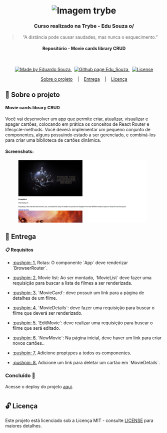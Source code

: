 <h1 align="center">
  <img align="center" alt="Imagem trybe" src="https://i.ibb.co/d4W2x4g/trybe.png" width="300px" />
</h1>

<h3 align="center">
  Curso realizado na Trybe - Edu Souza o/
</h3>

<blockquote align="center">“A distância pode causar saudades, mas nunca o esquecimento.”</blockquote>

<h4 align="center">
  Repositório - Movie cards library CRUD
</h4>

<br/>

<p align="center">
  <a href="https://github.com/EduSouza-programmer"    target="_blank">
    <img alt="Made by Eduardo Souza" src="https://img.shields.io/badge/made%20by-Edu%20Souza-%23F8952D">
  </a>&nbsp;
  <a href="https://edusouza-programmer.github.io/" target="_blank">
    <img alt="Github page Edu_Souza " src="https://img.shields.io/badge/Github%20page-Edu_Souza-orange">
  </a>&nbsp;
  <a href="#" >
    <img alt="License" src="https://img.shields.io/badge/license-MIT-%23F8952D">
  </a>
</p>

<p align="center">
  <a href="#rocket-Sobre-o-projeto">Sobre o projeto</a>&nbsp; &nbsp; |&nbsp; &nbsp;
  <a href="#postbox-Entrega"">Entrega</a>&nbsp; &nbsp; |&nbsp; &nbsp;
  <a href="#unlock-Licença">Licença</a>
</p>

## :rocket: Sobre o projeto

#### Movie cards library CRUD

Você vai desenvolver um app que permite criar, atualizar, visualizar e apagar cartões, colocando em prática os conceitos de React Router e lifecycle-methods.
Você deverá implementar um pequeno conjunto de componentes, alguns possuindo estado a ser gerenciado, e combiná-los para criar uma biblioteca de cartões dinâmica. 

#### Screenshots:

<p align=center >
  <img height="200px"  src="./img/home_desktop.png"> &nbsp;
</p>

## :postbox: Entrega

#### :clipboard: Requisitos

- <p><a href="#1"> :pushpin: 1.</a> Rotas: O componente `App` deve renderizar `BrowserRouter`.</p>
- <p><a href="#2"> :pushpin: 2.</a> Movie list: Ao ser montado, `MovieList` deve fazer uma requisição para buscar a lista de filmes a ser renderizada.</p>
- <p><a href="#3"> :pushpin: 3.</a> `MovieCard`: deve possuir um link para a página de detalhes de um filme.</p>
- <p><a href="#4"> :pushpin: 4.</a> `MovieDetails`: deve fazer uma requisição para buscar o filme que deverá ser renderizado.</p>
- <p><a href="#5"> :pushpin: 5.</a> `EditMovie`: deve realizar uma requisição para buscar o filme que será editado.</p>
- <p><a href="#6"> :pushpin: 6.</a> `NewMovie`: Na página inicial, deve haver um link para criar novos cartões..</p>
- <p><a href="#7"> :pushpin: 7.</a> Adicione proptypes a todos os componentes.</p>
- <p><a href="#8"> :pushpin: 8.</a> Adicione um link para deletar um cartão em `MovieDetails`.</p>
  

### Concluído :rocket:

Acesse o deploy do projeto [aqui](https://edusouza-programmer.github.io/Trybe_Projeto_13-3_Edu_Souza/).

#
## :unlock: Licença

Este projeto está licenciado sob a Licença MIT - consulte [LICENSE](https://opensource.org/licenses/MIT) para maiores detalhes.
